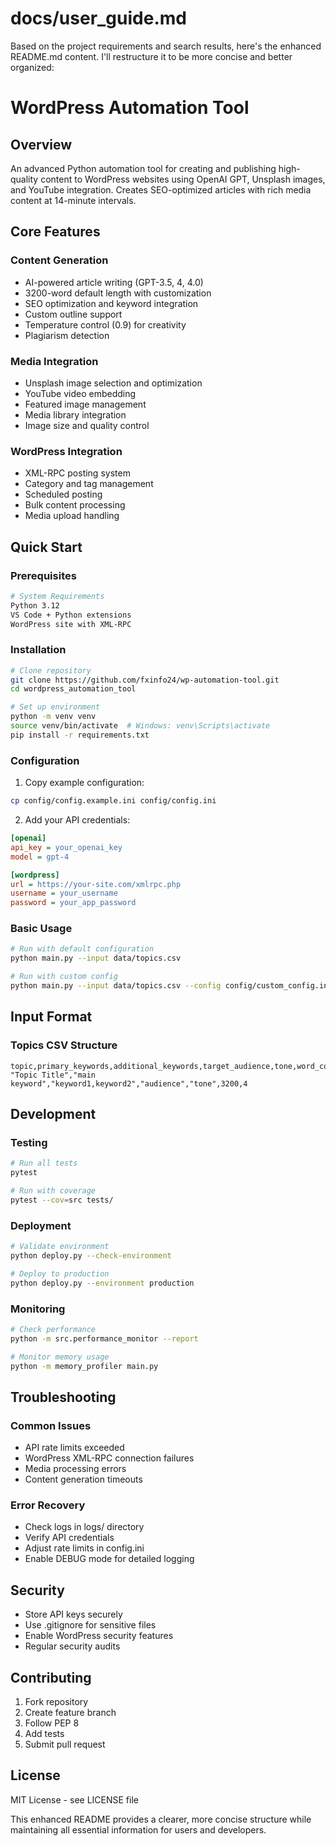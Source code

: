 # docs/user_guide.md
Based on the project requirements and search results, here's the enhanced README.md content. I'll restructure it to be more concise and better organized:

# WordPress Automation Tool

## Overview
An advanced Python automation tool for creating and publishing high-quality content to WordPress websites using OpenAI GPT, Unsplash images, and YouTube integration. Creates SEO-optimized articles with rich media content at 14-minute intervals.

## Core Features

### Content Generation
- AI-powered article writing (GPT-3.5, 4, 4.0)
- 3200-word default length with customization
- SEO optimization and keyword integration
- Custom outline support
- Temperature control (0.9) for creativity
- Plagiarism detection

### Media Integration
- Unsplash image selection and optimization
- YouTube video embedding
- Featured image management
- Media library integration
- Image size and quality control

### WordPress Integration
- XML-RPC posting system
- Category and tag management
- Scheduled posting
- Bulk content processing
- Media upload handling

## Quick Start

### Prerequisites
```bash
# System Requirements
Python 3.12
VS Code + Python extensions
WordPress site with XML-RPC
```

### Installation
```bash
# Clone repository
git clone https://github.com/fxinfo24/wp-automation-tool.git
cd wordpress_automation_tool

# Set up environment
python -m venv venv
source venv/bin/activate  # Windows: venv\Scripts\activate
pip install -r requirements.txt
```

### Configuration
1. Copy example configuration:
```bash
cp config/config.example.ini config/config.ini
```

2. Add your API credentials:
```ini
[openai]
api_key = your_openai_key
model = gpt-4

[wordpress]
url = https://your-site.com/xmlrpc.php
username = your_username
password = your_app_password
```

### Basic Usage
```bash
# Run with default configuration
python main.py --input data/topics.csv

# Run with custom config
python main.py --input data/topics.csv --config config/custom_config.ini
```

## Input Format

### Topics CSV Structure
```csv
topic,primary_keywords,additional_keywords,target_audience,tone,word_count,gpt_version
"Topic Title","main keyword","keyword1,keyword2","audience","tone",3200,4
```

## Development

### Testing
```bash
# Run all tests
pytest

# Run with coverage
pytest --cov=src tests/
```

### Deployment
```bash
# Validate environment
python deploy.py --check-environment

# Deploy to production
python deploy.py --environment production
```

### Monitoring
```bash
# Check performance
python -m src.performance_monitor --report

# Monitor memory usage
python -m memory_profiler main.py
```

## Troubleshooting

### Common Issues
- API rate limits exceeded
- WordPress XML-RPC connection failures
- Media processing errors
- Content generation timeouts

### Error Recovery
- Check logs in logs/ directory
- Verify API credentials
- Adjust rate limits in config.ini
- Enable DEBUG mode for detailed logging

## Security
- Store API keys securely
- Use .gitignore for sensitive files
- Enable WordPress security features
- Regular security audits

## Contributing
1. Fork repository
2. Create feature branch
3. Follow PEP 8
4. Add tests
5. Submit pull request

## License
MIT License - see LICENSE file

This enhanced README provides a clearer, more concise structure while maintaining all essential information for users and developers.
